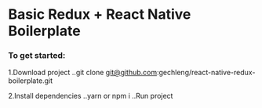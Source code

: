 # Basic Redux + React Native Boilerplate

### To get started:

1.Download project
  ..git clone git@github.com:gechleng/react-native-redux-boilerplate.git

2.Install dependencies
  ..yarn or npm i
  ..Run project